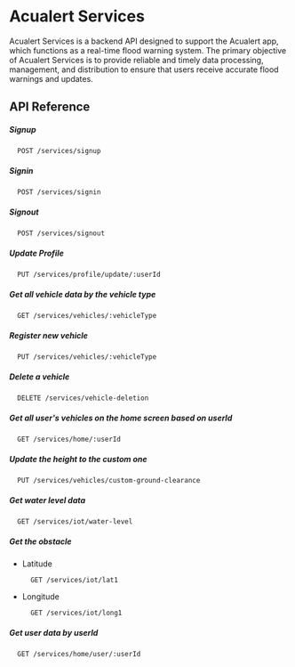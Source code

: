 # Acualert Services

Acualert Services is a backend API designed to support the Acualert app, which functions as a real-time flood warning system. The primary objective of Acualert Services is to provide reliable and timely data processing, management, and distribution to ensure that users receive accurate flood warnings and updates.

## API Reference

##### Signup

```
  POST /services/signup
```

##### Signin

```
  POST /services/signin
```

##### Signout

```
  POST /services/signout
```

##### Update Profile

```
  PUT /services/profile/update/:userId
```

##### Get all vehicle data by the vehicle type

```
  GET /services/vehicles/:vehicleType
```

##### Register new vehicle

```
  PUT /services/vehicles/:vehicleType
```

##### Delete a vehicle

```
  DELETE /services/vehicle-deletion
```

##### Get all user's vehicles on the home screen based on userId

```
  GET /services/home/:userId
```

##### Update the height to the custom one

```
  PUT /services/vehicles/custom-ground-clearance
```

##### Get water level data

```
  GET /services/iot/water-level
```

##### Get the obstacle

- Latitude
  ```
    GET /services/iot/lat1
  ```
- Longitude
  ```
    GET /services/iot/long1
  ```

##### Get user data by userId

```
  GET /services/home/user/:userId
```
